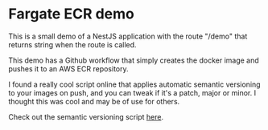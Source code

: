 # Fargate ECR demo

This is a small demo of a NestJS application with the route "/demo" that returns string when the route is called.

This demo has a Github workflow that simply creates the docker image and pushes it to an AWS ECR repository.

I found a really cool script online that applies automatic semantic versioning to your images on push, and you can tweak if it's a patch, major or minor.
I thought this was cool and may be of use for others.

Check out the semantic versioning script [here](build/git_update.sh).